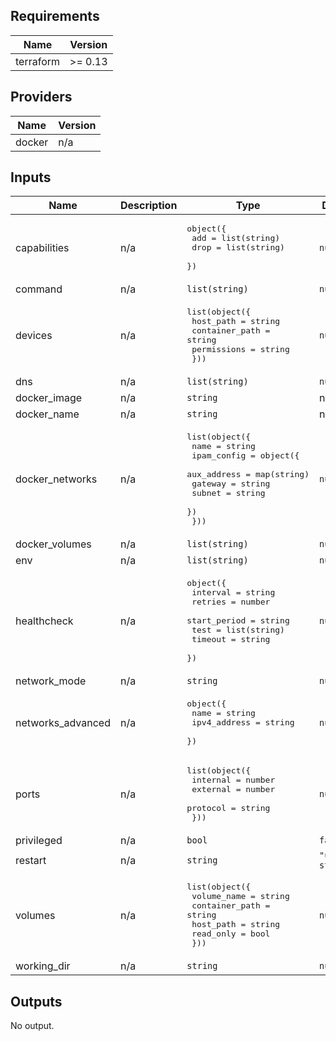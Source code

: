 <!-- BEGINNING OF PRE-COMMIT-TERRAFORM DOCS HOOK -->
## Requirements

| Name | Version |
|------|---------|
| terraform | >= 0.13 |

## Providers

| Name | Version |
|------|---------|
| docker | n/a |

## Inputs

| Name | Description | Type | Default | Required |
|------|-------------|------|---------|:--------:|
| capabilities | n/a | <pre>object({<br>    add  = list(string)<br>    drop = list(string)<br>  })</pre> | `null` | no |
| command | n/a | `list(string)` | `null` | no |
| devices | n/a | <pre>list(object({<br>    host_path      = string<br>    container_path = string<br>    permissions    = string<br>  }))</pre> | `null` | no |
| dns | n/a | `list(string)` | `null` | no |
| docker\_image | n/a | `string` | n/a | yes |
| docker\_name | n/a | `string` | n/a | yes |
| docker\_networks | n/a | <pre>list(object({<br>    name = string<br>    ipam_config = object({<br>      aux_address = map(string)<br>      gateway     = string<br>      subnet      = string<br>    })<br>  }))</pre> | `null` | no |
| docker\_volumes | n/a | `list(string)` | `null` | no |
| env | n/a | `list(string)` | `null` | no |
| healthcheck | n/a | <pre>object({<br>    interval     = string<br>    retries      = number<br>    start_period = string<br>    test         = list(string)<br>    timeout      = string<br>  })</pre> | `null` | no |
| network\_mode | n/a | `string` | `null` | no |
| networks\_advanced | n/a | <pre>object({<br>    name         = string<br>    ipv4_address = string<br>  })</pre> | `null` | no |
| ports | n/a | <pre>list(object({<br>    internal = number<br>    external = number<br>    protocol = string<br>  }))</pre> | `null` | no |
| privileged | n/a | `bool` | `false` | no |
| restart | n/a | `string` | `"unless-stopped"` | no |
| volumes | n/a | <pre>list(object({<br>    volume_name    = string<br>    container_path = string<br>    host_path      = string<br>    read_only      = bool<br>  }))</pre> | `null` | no |
| working\_dir | n/a | `string` | `null` | no |

## Outputs

No output.

<!-- END OF PRE-COMMIT-TERRAFORM DOCS HOOK -->
